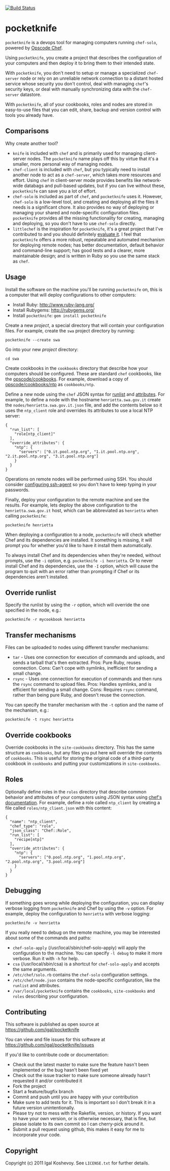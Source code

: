 [![Build Status](https://secure.travis-ci.org/igal/pocketknife.png)](http://travis-ci.org/igal/pocketknife)

pocketknife
===========

`pocketknife` is a devops tool for managing computers running `chef-solo`, powered by [Opscode Chef](http://www.opscode.com/chef/).

Using `pocketknife`, you create a project that describes the configuration of your computers and then deploy it to bring them to their intended state.

With `pocketknife`, you don't need to setup or manage a specialized `chef-server` node or rely on an unreliable network connection to a distant hosted service whose security you don't control, deal with managing `chef`'s security keys, or deal with manually synchronizing data with the `chef-server` datastore.

With `pocketknife`, all of your cookbooks, roles and nodes are stored in easy-to-use files that you can edit, share, backup and version control with tools you already have.

Comparisons
-----------

Why create another tool?

* `knife` is included with `chef` and is primarily used for managing client-server nodes. The `pocketknife` name plays off this by virtue that it's a smaller, more personal way of managing nodes.
* `chef-client` is included with `chef`, but you typically need to install another node to act as a `chef-server`, which takes more resources and effort. Using `chef` in client-server mode provides benefits like network-wide databags and pull-based updates, but if you can live without these, `pocketknife` can save you a lot of effort.
* `chef-solo` is included as part of `chef`, and `pocketknife` uses it. However, `chef-solo` is a low-level tool, and creating and deploying all the files it needs is a significant chore. It also provides no way of deploying or managing your shared and node-specific configuration files. `pocketknife` provides all the missing functionality for creating, managing and deploying, so you don't have to use `chef-solo` directly.
* `littlechef` is the inspiration for `pocketknife`, it's a great project that I've contributed to and you should definitely [evaluate it](https://github.com/tobami/littlechef). I feel that `pocketknife` offers a more robust, repeatable and automated mechanism for deploying remote nodes; has better documentation, default behavior and command-line support; has good tests and a clearer, more maintainable design; and is written in Ruby so you use the same stack as `chef`.

Usage
-----

Install the software on the machine you'll be running `pocketknife` on, this is a computer that will deploy configurations to other computers:

* Install Ruby: http://www.ruby-lang.org/
* Install Rubygems: http://rubygems.org/
* Install `pocketknife`: `gem install pocketknife`

Create a new *project*, a special directory that will contain your configuration files. For example, create the `swa` project directory by running:

    pocketknife --create swa

Go into your new *project* directory:

    cd swa

Create cookbooks in the `cookbooks` directory that describe how your computers should be configured. These are standard `chef` cookbooks, like the [opscode/cookbooks](https://github.com/opscode/cookbooks). For example, download a copy of [opscode/cookbooks/ntp](https://github.com/opscode/cookbooks/tree/master/ntp) as `cookbooks/ntp`.

Define a new node using the `chef` JSON syntax for [runlist](http://wiki.opscode.com/display/chef/Setting+the+run_list+in+JSON+during+run+time) and [attributes](http://wiki.opscode.com/display/chef/Attributes). For example, to define a node with the hostname `henrietta.swa.gov.it` create the `nodes/henrietta.swa.gov.it.json` file, and add the contents below so it uses the `ntp_client` role and overrides its attributes to use a local NTP server:

    {
      "run_list": [
        "role[ntp_client]"
      ],
      "override_attributes": {
        "ntp": {
          "servers": ["0.it.pool.ntp.org", "1.it.pool.ntp.org", "2.it.pool.ntp.org", "3.it.pool.ntp.org"]
        }
      }
    }

Operations on remote nodes will be performed using SSH. You should consider [configuring ssh-agent](http://mah.everybody.org/docs/ssh) so you don't have to keep typing in your passwords.

Finally, deploy your configuration to the remote machine and see the results. For example, lets deploy the above configuration to the `henrietta.swa.gov.it` host, which can be abbreviated as `henrietta` when calling `pocketknife`:

    pocketknife henrietta

When deploying a configuration to a node, `pocketknife` will check whether Chef and its dependencies are installed. It something is missing, it will prompt you for whether you'd like to have it install them automatically.

To always install Chef and its dependencies when they're needed, without prompts, use the `-i` option, e.g. `pocketknife -i henrietta`. Or to never install Chef and its dependencies, use the `-I` option, which will cause the program to quit with an error rather than prompting if Chef or its dependencies aren't installed.

Override runlist
----------------

Specify the runlist by using the `-r` option, which will override the one specified in the node, e.g.:

    pocketknife -r mycookbook henrietta

Transfer mechanisms
-------------------

Files can be uploaded to nodes using different transfer mechanisms:

* `tar` - Uses one connection for execution of commands and uploads, and sends a tarball that's then extracted. Pros: Pure Ruby, reuses connection. Cons: Can't cope with symlinks, inefficient for sending a small change.
* `rsync` - Uses one connection for execution of commands and then runs the `rsync` command to upload files. Pros: Handles symlinks, and is efficient for sending a small change. Cons: Requires `rsync` command, rather than being pure Ruby, and doesn't reuse the connection.

You can specify the transfer mechanism with the `-t` option and the name of the mechanism, e.g.:

    pocketknife -t rsync henrietta

Override cookbooks
------------------

Override cookbooks in the `site-cookbooks` directory. This has the same structure as `cookbooks`, but any files you put here will override the contents of `cookbooks`. This is useful for storing the original code of a third-party cookbook in `cookbooks` and putting your customizations in `site-cookbooks`.

Roles
-----

Optionally define roles in the `roles` directory that describe common behavior and attributes of your computers using JSON syntax using [chef's documentation](http://wiki.opscode.com/display/chef/Roles#Roles-AsJSON). For example, define a role called `ntp_client` by creating a file called `roles/ntp_client.json` with this content:

    {
      "name": "ntp_client",
      "chef_type": "role",
      "json_class": "Chef::Role",
      "run_list": [
        "recipe[ntp]"
      ],
      "override_attributes": {
        "ntp": {
          "servers": ["0.pool.ntp.org", "1.pool.ntp.org", "2.pool.ntp.org", "3.pool.ntp.org"]
        }
      }
    }

Debugging
---------

If something goes wrong while deploying the configuration, you can display verbose logging from `pocketknife` and Chef by using the `-v` option. For example, deploy the configuration to `henrietta` with verbose logging:

    pocketknife -v henrietta

If you really need to debug on the remote machine, you may be interested about some of the commands and paths:

* `chef-solo-apply` (/usr/local/sbin/chef-solo-apply) will apply the configuration to the machine. You can specify `-l debug` to make it more verbose. Run it with `-h` for help.
* `csa` (/usr/local/sbin/csa) is a shortcut for `chef-solo-apply` and accepts the same arguments.
* `/etc/chef/solo.rb` contains the `chef-solo` configuration settings.
* `/etc/chef/node.json` contains the node-specific configuration, like the `runlist` and attributes.
* `/var/local/pocketknife` contains the `cookbooks`, `site-cookbooks` and `roles` describing your configuration.

Contributing
------------

This software is published as open source at https://github.com/igal/pocketknife

You can view and file issues for this software at https://github.com/igal/pocketknife/issues

If you'd like to contribute code or documentation:

* Check out the latest master to make sure the feature hasn't been implemented or the bug hasn't been fixed yet
* Check out the issue tracker to make sure someone already hasn't requested it and/or contributed it
* Fork the project
* Start a feature/bugfix branch
* Commit and push until you are happy with your contribution
* Make sure to add tests for it. This is important so I don't break it in a future version unintentionally.
* Please try not to mess with the Rakefile, version, or history. If you want to have your own version, or is otherwise necessary, that is fine, but please isolate to its own commit so I can cherry-pick around it.
* Submit a pull request using github, this makes it easy for me to incorporate your code.

Copyright
---------

Copyright (c) 2011 Igal Koshevoy. See `LICENSE.txt` for further details.
